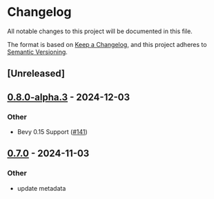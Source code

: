 # Changelog

All notable changes to this project will be documented in this file.

The format is based on [Keep a Changelog](https://keepachangelog.com/en/1.0.0/),
and this project adheres to [Semantic Versioning](https://semver.org/spec/v2.0.0.html).

## [Unreleased]

## [0.8.0-alpha.3](https://github.com/makspll/bevy_mod_scripting/compare/bevy_mod_scripting_rhai_derive-v0.8.0-alpha.2...bevy_mod_scripting_rhai_derive-v0.8.0-alpha.3) - 2024-12-03

### Other

- Bevy 0.15 Support ([#141](https://github.com/makspll/bevy_mod_scripting/pull/141))

## [0.7.0](https://github.com/makspll/bevy_mod_scripting/compare/bevy_mod_scripting_rhai_derive-v0.6.0...bevy_mod_scripting_rhai_derive-v0.7.0) - 2024-11-03

### Other

- update metadata
